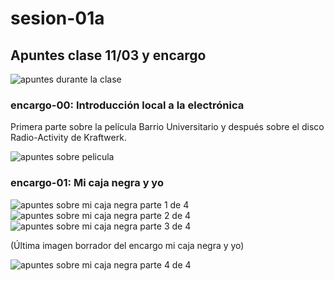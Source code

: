 # sesion-01a

## Apuntes clase 11/03 y encargo

![apuntes durante la clase](./archivos/apuntes-01a.jpg)

### encargo-00: Introducción local a la electrónica

Primera parte sobre la película Barrio Universitario y después sobre el disco Radio-Activity de Kraftwerk.

![apuntes sobre pelicula](./archivos/encargo-00-pelicula.jpg)

### encargo-01: Mi caja negra y yo

![apuntes sobre mi caja negra parte 1 de 4](./archivos/encargo-01-caja-negra-01.jpg)
![apuntes sobre mi caja negra parte 2 de 4](./archivos/encargo-01-caja-negra-02.jpg)
![apuntes sobre mi caja negra parte 3 de 4](./archivos/encargo-01-caja-negra-03.jpg)

(Última imagen borrador del encargo mi caja negra y yo)

![apuntes sobre mi caja negra parte 4 de 4](./archivos/encargo-01-caja-negra-04.jpg)
